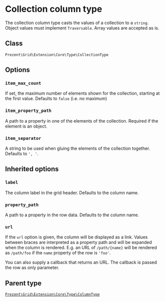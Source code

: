Collection column type
======================

The collection column type casts the values of a collection to a `string`. Object values must implement `Traversable`.
Array values are accepted as is.

## Class

`Prezent\Grid\Extension\Core\Type\CollectionType`

## Options

### `item_max_count`

If set, the maximum number of elements shown for the collection, starting at the first value. Defaults to `false` (i.e. no maximum)

### `item_property_path`

A path to a property in one of the elements of the collection. Required if the element is an object.

### `item_separator`

A string to be used when gluing the elements of the collection together. Defaults to `', '`.

## Inherited options

### `label`

The column label in the grid header. Defaults to the column name.

### `property_path`

A path to a property in the row data. Defaults to the column name.

### `url`

If the `url` option is given, the column will be displayed as a link. Values between braces are interpreted
as a property path and will be expanded when the column is rendered. E.g. an URL of `/path/{name}` will
be rendered as `/path/foo` if the `name` property of the row is `'foo'`.

You can also supply a callback that returns an URL. The callback is passed the row as only parameter.

## Parent type

[`Prezent\Grid\Extension\Core\Type\ColumnType`](column.md)
